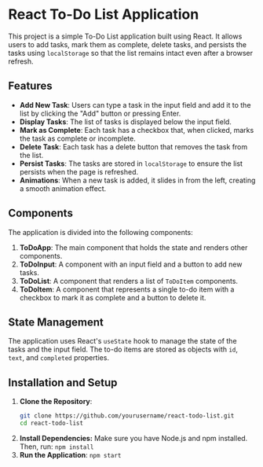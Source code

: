 # React To-Do List Application

This project is a simple To-Do List application built using React. It allows users to add tasks, mark them as complete, delete tasks, and persists the tasks using `localStorage` so that the list remains intact even after a browser refresh.

## Features

- **Add New Task**: Users can type a task in the input field and add it to the list by clicking the "Add" button or pressing Enter.
- **Display Tasks**: The list of tasks is displayed below the input field.
- **Mark as Complete**: Each task has a checkbox that, when clicked, marks the task as complete or incomplete.
- **Delete Task**: Each task has a delete button that removes the task from the list.
- **Persist Tasks**: The tasks are stored in `localStorage` to ensure the list persists when the page is refreshed.
- **Animations**: When a new task is added, it slides in from the left, creating a smooth animation effect.

## Components

The application is divided into the following components:

1. **ToDoApp**: The main component that holds the state and renders other components.
2. **ToDoInput**: A component with an input field and a button to add new tasks.
3. **ToDoList**: A component that renders a list of `ToDoItem` components.
4. **ToDoItem**: A component that represents a single to-do item with a checkbox to mark it as complete and a button to delete it.

## State Management

The application uses React's `useState` hook to manage the state of the tasks and the input field. The to-do items are stored as objects with `id`, `text`, and `completed` properties.

## Installation and Setup

1. **Clone the Repository**:
   ```bash
   git clone https://github.com/yourusername/react-todo-list.git
   cd react-todo-list
    ```
2. **Install Dependencies:** Make sure you have Node.js and npm installed. Then, run:
    ```npm install```
3. **Run the Application**:
    ```npm start```